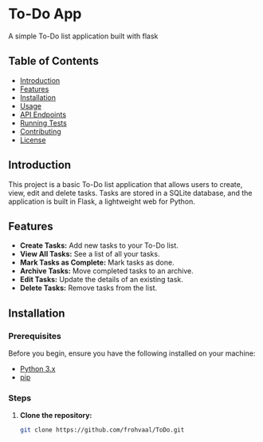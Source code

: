 # To-Do App

A simple To-Do list application built with flask

## Table of Contents

- [Introduction](#introduction)
- [Features](#features)
- [Installation](#installation)
- [Usage](#usage)
- [API Endpoints](#api-endpoints)
- [Running Tests](#running-tests)
- [Contributing](#contributing)
- [License](#license)

## Introduction

This project is a basic To-Do list application that allows users to create, view, edit and delete tasks. Tasks are stored in a SQLite database, and the application is built in Flask, a lightweight web for Python.

## Features

- **Create Tasks:** Add new tasks to your To-Do list.
- **View All Tasks:** See a list of all your tasks.
- **Mark Tasks as Complete:** Mark tasks as done.
- **Archive Tasks:** Move completed tasks to an archive.
- **Edit Tasks:** Update the details of an existing task.
- **Delete Tasks:** Remove tasks from the list.

## Installation

### Prerequisites

Before you begin, ensure you have the following installed on your machine:
- [Python 3.x](https://www.python.org/downloads/)
- [pip](https://pip.pypa.io/en/stable/)

### Steps

1. **Clone the repository:**

    ```bash
    git clone https://github.com/frohvaal/ToDo.git